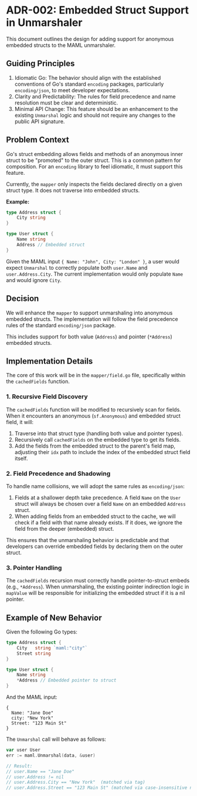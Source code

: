 # ADR-002: Embedded Struct Support in Unmarshaler

This document outlines the design for adding support for anonymous embedded
structs to the MAML unmarshaler.

## Guiding Principles

1. Idiomatic Go: The behavior should align with the established conventions
   of Go's standard `encoding` packages, particularly `encoding/json`, to meet
   developer expectations.
2. Clarity and Predictability: The rules for field precedence and name
   resolution must be clear and deterministic.
3. Minimal API Change: This feature should be an enhancement to the existing
   `Unmarshal` logic and should not require any changes to the public API
   signature.

## Problem Context

Go's struct embedding allows fields and methods of an anonymous inner struct to
be "promoted" to the outer struct. This is a common pattern for composition. For
an `encoding` library to feel idiomatic, it must support this feature.

Currently, the `mapper` only inspects the fields declared directly on a given
struct type. It does not traverse into embedded structs.

**Example:**

```go
type Address struct {
    City string
}

type User struct {
    Name string
    Address // Embedded struct
}
```

Given the MAML input `{ Name: "John", City: "London" }`, a user would expect
`Unmarshal` to correctly populate both `user.Name` and `user.Address.City`. The
current implementation would only populate `Name` and would ignore `City`.

## Decision

We will enhance the `mapper` to support unmarshaling into anonymous embedded
structs. The implementation will follow the field precedence rules of the
standard `encoding/json` package.

This includes support for both value (`Address`) and pointer (`*Address`)
embedded structs.

## Implementation Details

The core of this work will be in the `mapper/field.go` file, specifically within
the `cachedFields` function.

### 1. Recursive Field Discovery

The `cachedFields` function will be modified to recursively scan for fields.
When it encounters an anonymous (`sf.Anonymous`) and embedded struct field, it
will:

1. Traverse into that struct type (handling both value and pointer types).
2. Recursively call `cachedFields` on the embedded type to get its fields.
3. Add the fields from the embedded struct to the parent's field map, adjusting
   their `idx` path to include the index of the embedded struct field itself.

### 2. Field Precedence and Shadowing

To handle name collisions, we will adopt the same rules as `encoding/json`:

1. Fields at a shallower depth take precedence. A field `Name` on the `User`
   struct will always be chosen over a field `Name` on an embedded `Address`
   struct.
2. When adding fields from an embedded struct to the cache, we will check if a
   field with that name already exists. If it does, we ignore the field from
   the deeper (embedded) struct.

This ensures that the unmarshaling behavior is predictable and that developers
can override embedded fields by declaring them on the outer struct.

### 3. Pointer Handling

The `cachedFields` recursion must correctly handle pointer-to-struct embeds
(e.g., `*Address`). When unmarshaling, the existing pointer indirection logic in
`mapValue` will be responsible for initializing the embedded struct if it is a
nil pointer.

## Example of New Behavior

Given the following Go types:

```go
type Address struct {
    City   string `maml:"city"`
    Street string
}

type User struct {
    Name string
    *Address // Embedded pointer to struct
}
```

And the MAML input:

```maml
{
  Name: "Jane Doe"
  city: "New York"
  Street: "123 Main St"
}
```

The `Unmarshal` call will behave as follows:

```go
var user User
err := maml.Unmarshal(data, &user)

// Result:
// user.Name == "Jane Doe"
// user.Address != nil
// user.Address.City == "New York"  (matched via tag)
// user.Address.Street == "123 Main St" (matched via case-insensitive name)
```
